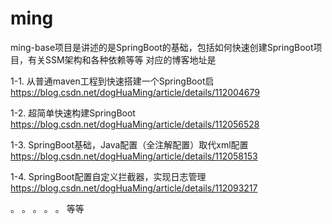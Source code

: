 # ming

ming-base项目是讲述的是SpringBoot的基础，包括如何快速创建SpringBoot项目，有关SSM架构和各种依赖等等
对应的博客地址是

1-1. 从普通maven工程到快速搭建一个SpringBoot启
https://blog.csdn.net/dogHuaMing/article/details/112004679

1-2. 超简单快速构建SpringBoot
https://blog.csdn.net/dogHuaMing/article/details/112056528

1-3. SpringBoot基础，Java配置（全注解配置）取代xml配置
https://blog.csdn.net/dogHuaMing/article/details/112058153

1-4. SpringBoot配置自定义拦截器，实现日志管理
https://blog.csdn.net/dogHuaMing/article/details/112093217

。
。
。
。
。
等等

